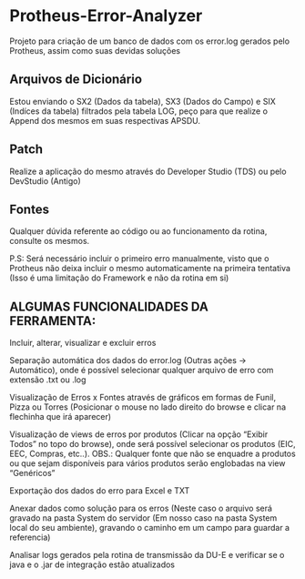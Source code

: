 # Protheus-Error-Analyzer
Projeto para criação de um banco de dados com os error.log gerados pelo Protheus, assim como suas devidas soluções

<h2>Arquivos de Dicionário</h2>

<p>Estou enviando o SX2 (Dados da tabela), SX3 (Dados do Campo) e SIX (Indíces da tabela) filtrados pela tabela LOG, peço para que realize o Append dos mesmos em suas respectivas APSDU.</p>

<h2>Patch</h2>

<p>Realize a aplicação do mesmo através do Developer Studio (TDS) ou pelo DevStudio (Antigo)</p>

<h2>Fontes</h2>

<p>Qualquer dúvida referente ao código ou ao funcionamento da rotina, consulte os mesmos.</p>

<p>P.S: Será necessário incluir o primeiro erro manualmente, visto que o Protheus não deixa incluir o mesmo automaticamente na primeira tentativa (Isso é uma limitação do Framework e não da rotina em si)</p>


<h2>ALGUMAS FUNCIONALIDADES DA FERRAMENTA:</h2>

<p>Incluir, alterar, visualizar e excluir erros</p>
<p>Separação automática dos dados do error.log (Outras ações -> Automático), onde é possível selecionar qualquer arquivo de erro com extensão .txt ou .log</p>
<p>Visualização de Erros x Fontes através de gráficos em formas de Funil, Pizza ou Torres (Posicionar o mouse no lado direito do browse e clicar na flechinha que irá aparecer)</p>
<p>Visualização de views de erros por produtos (Clicar na opção “Exibir Todos” no topo do browse), onde será possível selecionar os produtos (EIC, EEC, Compras, etc..). OBS.: Qualquer fonte que não se enquadre a produtos ou que sejam disponíveis para vários produtos serão englobadas na view “Genéricos”</p>
<p>Exportação dos dados do erro para Excel e TXT</p>
<p>Anexar dados como solução para os erros (Neste caso o arquivo será gravado na pasta System do servidor (Em nosso caso na pasta System local do seu ambiente), gravando o caminho em um campo para guardar a referencia)</p>
<p>Analisar logs gerados pela rotina de transmissão da DU-E e verificar se o java e o .jar de integração estão atualizados</p>
